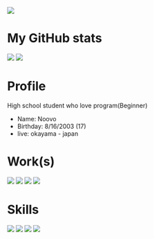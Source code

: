 [![](https://komarev.com/ghpvc/?username=noovo86&style=flat-square&color=green)](#)

# My GitHub stats
[![](https://github-readme-stats.vercel.app/api?username=noovo86&show_icons=true&theme=graywhite&line_height=40)](#)
[![](https://github-readme-stats.vercel.app/api/top-langs/?username=noovo86&theme=graywhite)](#)

# Profile
High school student who love program(Beginner)
- Name: Noovo
- Birthday: 8/16/2003 (17)
- live: okayama - japan

# Work(s)
[![](https://github-readme-stats.vercel.app/api/pin/?theme=graywhite&username=noovo86&repo=gothello_web)](https://github.com/noovo86/gothello_web)
[![](https://github-readme-stats.vercel.app/api/pin/?theme=graywhite&username=noovo86&repo=gothello)](https://github.com/noovo86/gothello)
[![](https://github-readme-stats.vercel.app/api/pin/?theme=graywhite&username=noovo86&repo=myscripts-for-i3)](https://github.com/noovo86/myscripts-for-i3)
[![](https://github-readme-stats.vercel.app/api/pin/?theme=graywhite&username=noovo86&repo=keijiban)](https://github.com/noovo86/keijiban)

# Skills
[![](https://img.shields.io/badge/-JavaScript-000?style=for-the-badge&logo=javascript)](#)
[![](https://img.shields.io/badge/-PHP-000?style=for-the-badge&logo=php)](#)
[![](https://img.shields.io/badge/-Linux-000?style=for-the-badge&logo=Linux)](#)
[![](https://img.shields.io/badge/-V-000?style=for-the-badge&logo=v)](#)
